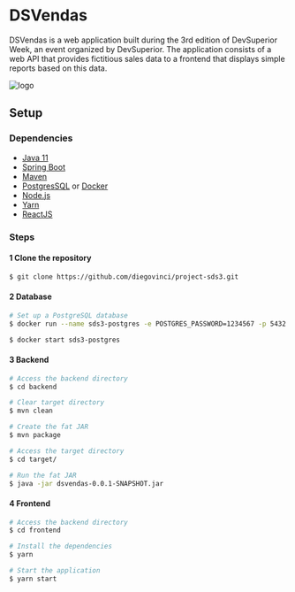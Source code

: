 # DSVendas

DSVendas is a web application built during the 3rd edition of DevSuperior Week, an event organized by DevSuperior. The application consists of a web API that provides fictitious sales data to a frontend that displays simple reports based on this data.

![logo](https://github.com/diegovinci/project-sds3/blob/main/frontend/src/assets/img/project-cover.png)

## Setup

### Dependencies
  - [Java 11](https://www.oracle.com/br/java/technologies/javase-jdk11-downloads.html)
  - [Spring Boot](https://spring.io/projects/spring-boot)
  - [Maven](https://maven.apache.org/download.cgi)
  - [PostgresSQL](https://www.postgresql.org) or [Docker](https://www.docker.com)
  - [Node.js](https://github.com/nodejs)
  - [Yarn](https://yarnpkg.com)
  - [ReactJS](https://reactjs.org)

### Steps
#### 1 Clone the repository
```bash
$ git clone https://github.com/diegovinci/project-sds3.git
```
#### 2 Database
```bash
# Set up a PostgreSQL database
$ docker run --name sds3-postgres -e POSTGRES_PASSWORD=1234567 -p 5432:5432 -d postgres

$ docker start sds3-postgres
```

#### 3 Backend
```bash
# Access the backend directory
$ cd backend

# Clear target directory
$ mvn clean

# Create the fat JAR
$ mvn package

# Access the target directory
$ cd target/ 

# Run the fat JAR
$ java -jar dsvendas-0.0.1-SNAPSHOT.jar

```
#### 4 Frontend
```bash
# Access the backend directory
$ cd frontend

# Install the dependencies
$ yarn

# Start the application
$ yarn start
```
